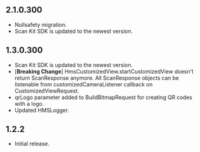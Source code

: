 ## 2.1.0.300
* Nullsafety migration.
* Scan Kit SDK is updated to the newest version.

## 1.3.0.300
* Scan Kit SDK is updated to the newest version.
* [**Breaking Change**] HmsCustomizedView.startCustomizedView doesn't return ScanResponse anymore. All ScanResponse objects can be listenable from customizedCameraListener callback on CustomizedViewRequest.
* qrLogo parameter added to BuildBitmapRequest for creating QR codes with a logo.
* Updated HMSLogger.

## 1.2.2
* Initial release.
